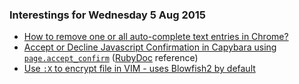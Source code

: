 ### Interestings for Wednesday 5 Aug 2015

- [How to remove one or all auto-complete text entries in Chrome?](http://superuser.com/questions/175250/how-to-remove-one-or-all-auto-complete-text-entries-in-chrome)
- [Accept or Decline Javascript Confirmation in Capybara using `page.accept_confirm`](https://github.com/thoughtbot/capybara-webkit/issues/84) ([RubyDoc](http://www.rubydoc.info/github/jnicklas/capybara/Capybara/Session:accept_confirm) reference)
- [Use `:X` to encrypt file in VIM - uses Blowfish2 by default](http://vim.wikia.com/wiki/Encryption)


